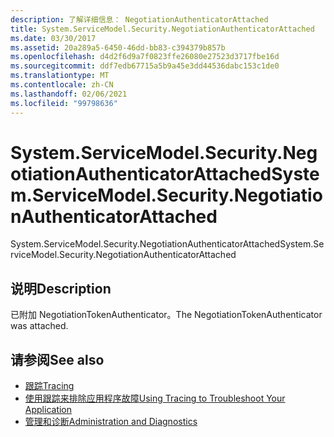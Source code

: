 ```yaml
---
description: 了解详细信息： NegotiationAuthenticatorAttached
title: System.ServiceModel.Security.NegotiationAuthenticatorAttached
ms.date: 03/30/2017
ms.assetid: 20a289a5-6450-46dd-bb83-c394379b857b
ms.openlocfilehash: d4d2f6d9a7f0823ffe26080e27523d3717fbe16d
ms.sourcegitcommit: ddf7edb67715a5b9a45e3dd44536dabc153c1de0
ms.translationtype: MT
ms.contentlocale: zh-CN
ms.lasthandoff: 02/06/2021
ms.locfileid: "99798636"
---
```

# <a name="systemservicemodelsecuritynegotiationauthenticatorattached"></a><span data-ttu-id="1c270-103">System.ServiceModel.Security.NegotiationAuthenticatorAttached</span><span class="sxs-lookup"><span data-stu-id="1c270-103">System.ServiceModel.Security.NegotiationAuthenticatorAttached</span></span>

<span data-ttu-id="1c270-104">System.ServiceModel.Security.NegotiationAuthenticatorAttached</span><span class="sxs-lookup"><span data-stu-id="1c270-104">System.ServiceModel.Security.NegotiationAuthenticatorAttached</span></span>  
  
## <a name="description"></a><span data-ttu-id="1c270-105">说明</span><span class="sxs-lookup"><span data-stu-id="1c270-105">Description</span></span>  

 <span data-ttu-id="1c270-106">已附加 NegotiationTokenAuthenticator。</span><span class="sxs-lookup"><span data-stu-id="1c270-106">The NegotiationTokenAuthenticator was attached.</span></span>  
  
## <a name="see-also"></a><span data-ttu-id="1c270-107">请参阅</span><span class="sxs-lookup"><span data-stu-id="1c270-107">See also</span></span>

- [<span data-ttu-id="1c270-108">跟踪</span><span class="sxs-lookup"><span data-stu-id="1c270-108">Tracing</span></span>](index.md)
- [<span data-ttu-id="1c270-109">使用跟踪来排除应用程序故障</span><span class="sxs-lookup"><span data-stu-id="1c270-109">Using Tracing to Troubleshoot Your Application</span></span>](using-tracing-to-troubleshoot-your-application.md)
- [<span data-ttu-id="1c270-110">管理和诊断</span><span class="sxs-lookup"><span data-stu-id="1c270-110">Administration and Diagnostics</span></span>](../index.md)
